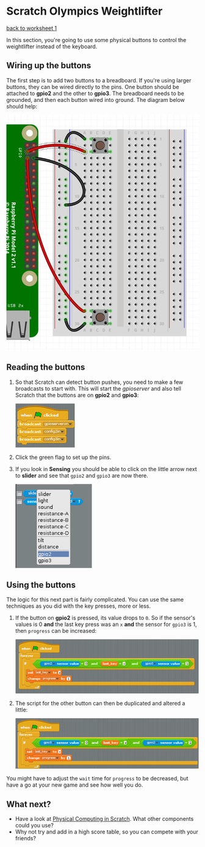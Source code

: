 # Scratch Olympics Weightlifter

[back to worksheet 1](worksheet.md)

In this section, you're going to use some physical buttons to control the weightlifter instead of the keyboard.

## Wiring up the buttons

The first step is to add two buttons to a breadboard. If you're using larger buttons, they can be wired directly to the pins. One button should be attached to **gpio2** and the other to **gpio3**. The breadboard needs to be grounded, and then each button wired into ground. The diagram below should help:

  ![circuit](images/circuit.png)
	
## Reading the buttons

1. So that Scratch can detect button pushes, you need to make a few broadcasts to start with. This will start the *gpioserver* and also tell Scratch that the buttons are on **gpio2** and **gpio3**:

    ![capture](images/capture25.png)
	
1. Click the green flag to set up the pins.

1. If you look in **Sensing** you should be able to click on the little arrow next to **slider** and see that `gpio2` and `gpio3` are now there.

    ![capture](images/capture26.png)

## Using the buttons

The logic for this next part is fairly complicated. You can use the same techniques as you did with the key presses, more or less.

1. If the button on **gpio2** is pressed, its value drops to `0`. So if the sensor's values is 0 **and** the last key press was an `x` **and** the sensor for `gpio3` is 1, then `progress` can be increased:

    ![capture](images/capture27.png)
	
1. The script for the other button can then be duplicated and altered a little:

    ![capture](images/capture28.png)

You might have to adjust the `wait` time for `progress` to be decreased, but have a go at your new game and see how well you do.

## What next?

- Have a look at [Physical Computing in Scratch](https://www.raspberrypi.org/learning/physical-computing-with-scratch/). What other components could you use?
- Why not try and add in a high score table, so you can compete with your friends?
